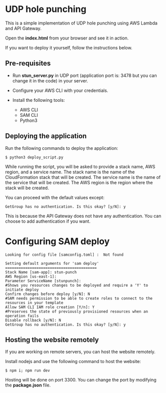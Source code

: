 # UDP hole punching

This is a simple implementation of UDP hole punching using AWS Lambda and API Gateway.

Open the **index.html** from your browser and see it in action.

If you want to deploy it yourself, follow the instructions below.

## Pre-requisites

- Run **stun_server.py** in UDP port (application port is: 3478 but you can change it in the code) in your server.

- Configure your AWS CLI with your credentials.

- Install the following tools:
  - AWS CLI
  - SAM CLI
  - Python3

## Deploying the application

Run the following commands to deploy the application:
```
$ python3 deploy_script.py
```

While running the script, you will be asked to provide a stack name, AWS region, and a service name. The stack name is the name of the CloudFormation stack that will be created. The service name is the name of the service that will be created. The AWS region is the region where the stack will be created.

You can proceed with the default values except:
    
    GetGroup has no authentication. Is this okay? [y/N]: y

This is because the API Gateway does not have any authentication. You can choose to add authentication if you want.

Configuring SAM deploy
======================

    Looking for config file [samconfig.toml] :  Not found

    Setting default arguments for 'sam deploy'
    =========================================
    Stack Name [sam-app]: stun-punch
    AWS Region [us-east-1]: 
    Parameter ServiceName [stunpunch]: 
    #Shows you resources changes to be deployed and require a 'Y' to initiate deploy
    Confirm changes before deploy [y/N]: N
    #SAM needs permission to be able to create roles to connect to the resources in your template
    Allow SAM CLI IAM role creation [Y/n]: Y
    #Preserves the state of previously provisioned resources when an operation fails
    Disable rollback [y/N]: N
    GetGroup has no authentication. Is this okay? [y/N]: y

## Hosting the website remotely

If you are working on remote servers, you can host the website remotely.

Install nodejs and use the following command to host the website:

```
$ npm i; npm run dev
```

Hosting will be done on port 3300.
You can change the port by modifying the **package.json** file.